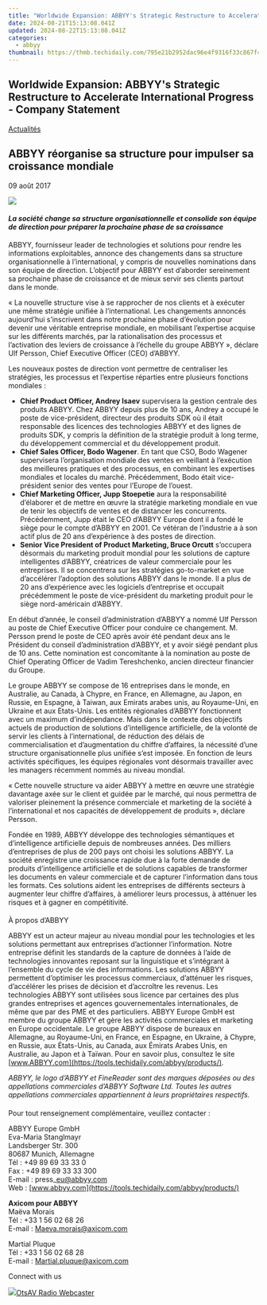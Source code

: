 ```yaml
---
title: "Worldwide Expansion: ABBYY's Strategic Restructure to Accelerate International Progress - Company Statement"
date: 2024-08-21T15:13:08.041Z
updated: 2024-08-22T15:13:08.041Z
categories:
  - abbyy
thumbnail: https://thmb.techidaily.com/795e21b2952dac96e4f9316f33c867f4d5e9a26e7b970dc3ae9c242e74e0d377.jpg
---
```


## Worldwide Expansion: ABBYY's Strategic Restructure to Accelerate International Progress - Company Statement

[Actualités](https://tools.techidaily.com/abbyy/products/)

## ABBYY réorganise sa structure pour impulser sa croissance mondiale

09 août 2017

![](https://content.abbyy.com/-/media/project/abbyy/abbyy/branchtemplates/shutterstock_1272462163_1296-x-729.jpg?h=729&iar=0&w=1296)

#### _La société change sa structure organisationnelle et consolide son équipe de direction pour préparer la prochaine phase de sa croissance_

  
ABBYY, fournisseur leader de technologies et solutions pour rendre les informations exploitables, annonce des changements dans sa structure organisationnelle à l’international, y compris de nouvelles nominations dans son équipe de direction. L’objectif pour ABBYY est d’aborder sereinement sa prochaine phase de croissance et de mieux servir ses clients partout dans le monde.

  
« La nouvelle structure vise à se rapprocher de nos clients et à exécuter une même stratégie unifiée à l’international. Les changements annoncés aujourd’hui s’inscrivent dans notre prochaine phase d’évolution pour devenir une véritable entreprise mondiale, en mobilisant l’expertise acquise sur les différents marchés, par la rationalisation des processus et l’activation des leviers de croissance à l’échelle du groupe ABBYY », déclare Ulf Persson, Chief Executive Officer (CEO) d’ABBYY.

  
Les nouveaux postes de direction vont permettre de centraliser les stratégies, les processus et l’expertise réparties entre plusieurs fonctions mondiales :

* **Chief Product Officer, Andrey Isaev** supervisera la gestion centrale des produits ABBYY. Chez ABBYY depuis plus de 10 ans, Andrey a occupé le poste de vice-président, directeur des produits SDK où il était responsable des licences des technologies ABBYY et des lignes de produits SDK, y compris la définition de la stratégie produit à long terme, du développement commercial et du développement produit.
* **Chief Sales Officer, Bodo Wagener**. En tant que CSO, Bodo Wagener supervisera l’organisation mondiale des ventes en veillant à l’exécution des meilleures pratiques et des processus, en combinant les expertises mondiales et locales du marché. Précédemment, Bodo était vice-président senior des ventes pour l’Europe de l’ouest.
* **Chief Marketing Officer, Jupp Stoepetie** aura la responsabilité d’élaborer et de mettre en œuvre la stratégie marketing mondiale en vue de tenir les objectifs de ventes et de distancer les concurrents. Précédemment, Jupp était le CEO d’ABBYY Europe dont il a fondé le siège pour le compte d’ABBYY en 2001\. Ce vétéran de l’industrie a à son actif plus de 20 ans d’expérience à des postes de direction.
* **Senior Vice President of Product Marketing, Bruce Orcutt** s’occupera désormais du marketing produit mondial pour les solutions de capture intelligentes d’ABBYY, créatrices de valeur commerciale pour les entreprises. Il se concentrera sur les stratégies go-to-market en vue d’accélérer l’adoption des solutions ABBYY dans le monde. Il a plus de 20 ans d’expérience avec les logiciels d’entreprise et occupait précédemment le poste de vice-président du marketing produit pour le siège nord-américain d’ABBYY.

  
En début d’année, le conseil d’administration d’ABBYY a nommé Ulf Persson au poste de Chief Executive Officer pour conduire ce changement. M. Persson prend le poste de CEO après avoir été pendant deux ans le Président du conseil d’administration d’ABBYY, et y avoir siégé pendant plus de 10 ans. Cette nomination est concomitante à la nomination au poste de Chief Operating Officer de Vadim Tereshchenko, ancien directeur financier du Groupe.

  
Le groupe ABBYY se compose de 16 entreprises dans le monde, en Australie, au Canada, à Chypre, en France, en Allemagne, au Japon, en Russie, en Espagne, à Taiwan, aux Emirats arabes unis, au Royaume-Uni, en Ukraine et aux Etats-Unis. Les entités régionales d’ABBYY fonctionnent avec un maximum d’indépendance. Mais dans le contexte des objectifs actuels de production de solutions d’intelligence artificielle, de la volonté de servir les clients à l’international, de réduction des délais de commercialisation et d’augmentation du chiffre d’affaires, la nécessité d’une structure organisationnelle plus unifiée s’est imposée. En fonction de leurs activités spécifiques, les équipes régionales vont désormais travailler avec les managers récemment nommés au niveau mondial.

  
« Cette nouvelle structure va aider ABBYY à mettre en œuvre une stratégie davantage axée sur le client et guidée par le marché, qui nous permettra de valoriser pleinement la présence commerciale et marketing de la société à l’international et nos capacités de développement de produits », déclare Persson.

  
Fondée en 1989, ABBYY développe des technologies sémantiques et d’intelligence artificielle depuis de nombreuses années. Des milliers d’entreprises de plus de 200 pays ont choisi les solutions ABBYY. La société enregistre une croissance rapide due à la forte demande de produits d’intelligence artificielle et de solutions capables de transformer les documents en valeur commerciale et de capturer l’information dans tous les formats. Ces solutions aident les entreprises de différents secteurs à augmenter leur chiffre d’affaires, à améliorer leurs processus, à atténuer les risques et à gagner en compétitivité.

####   
À propos d’ABBYY

ABBYY est un acteur majeur au niveau mondial pour les technologies et les solutions permettant aux entreprises d’actionner l’information. Notre entreprise définit les standards de la capture de données à l’aide de technologies innovantes reposant sur la linguistique et s’intégrant à l’ensemble du cycle de vie des informations. Les solutions ABBYY permettent d’optimiser les processus commerciaux, d’atténuer les risques, d’accélérer les prises de décision et d’accroître les revenus. Les technologies ABBYY sont utilisées sous licence par certaines des plus grandes entreprises et agences gouvernementales internationales, de même que par des PME et des particuliers. ABBYY Europe GmbH est membre du groupe ABBYY et gère les activités commerciales et marketing en Europe occidentale. Le groupe ABBYY dispose de bureaux en Allemagne, au Royaume-Uni, en France, en Espagne, en Ukraine, à Chypre, en Russie, aux États-Unis, au Canada, aux Émirats Arabes Unis, en Australie, au Japon et à Taïwan. Pour en savoir plus, consultez le site [www.ABBYY.com](https://tools.techidaily.com/abbyy/products/).

  
_ABBYY, le logo d’ABBYY et FineReader sont des marques déposées ou des appellations commerciales d’ABBYY Software Ltd. Toutes les autres appellations commerciales appartiennent à leurs propriétaires respectifs._

####   
Pour tout renseignement complémentaire, veuillez contacter :

  
ABBYY Europe GmbH  
Eva-Maria Stanglmayr  
Landsberger Str. 300  
80687 Munich, Allemagne  
Tél : +49 89 69 33 33 0  
Fax : +49 89 69 33 33 300  
E-mail : press\_eu@abbyy.com  
Web : [www.abbyy.com](https://tools.techidaily.com/abbyy/products/)

  
**Axicom pour ABBYY**  
Maëva Morais  
Tél : +33 1 56 02 68 26  
E-mail : Maeva.morais@axicom.com

Martial Pluque  
Tél : +33 1 56 02 68 28  
E-mail : Martial.pluque@axicom.com

Connect with us

<ins class="adsbygoogle"
     style="display:block"
     data-ad-format="autorelaxed"
     data-ad-client="ca-pub-7571918770474297"
     data-ad-slot="1223367746"></ins>



<ins class="adsbygoogle"
     style="display:block"
     data-ad-client="ca-pub-7571918770474297"
     data-ad-slot="8358498916"
     data-ad-format="auto"
     data-full-width-responsive="true"></ins>

<!-- affiliate ads begin -->
<a href="https://otszone.ots7.com/order/checkout.php?PRODS=4713322&QTY=1&AFFILIATE=108875&CART=1"><img src="https://green.ots7.com/screenshots/OtsAV/OtsAVRadio1.90-300x188.jpg" border="0">OtsAV Radio Webcaster</a>
<!-- affiliate ads end -->